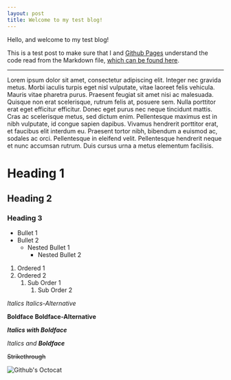 ```yaml
---
layout: post
title: Welcome to my test blog!
---
```


Hello, and welcome to my test blog!

This is a test post to make sure that I and [Github Pages](https://pages.github.com) understand the code read from the Markdown file, [which can be found here](https://github.com/brenwrenhawk/brenwrenhawk.github.io/tree/main/_posts).

---

Lorem ipsum dolor sit amet, consectetur adipiscing elit. Integer nec gravida metus. Morbi iaculis turpis eget nisl vulputate, vitae laoreet felis vehicula. Mauris vitae pharetra purus. Praesent feugiat sit amet nisi ac malesuada. Quisque non erat scelerisque, rutrum felis at, posuere sem. Nulla porttitor erat eget efficitur efficitur. Donec eget purus nec neque tincidunt mattis. Cras ac scelerisque metus, sed dictum enim. Pellentesque maximus est in nibh vulputate, id congue sapien dapibus. Vivamus hendrerit porttitor erat, et faucibus elit interdum eu. Praesent tortor nibh, bibendum a euismod ac, sodales ac orci. Pellentesque in eleifend velit. Pellentesque hendrerit neque et nunc accumsan rutrum. Duis cursus urna a metus elementum facilisis.

# Heading 1
## Heading 2
### Heading 3

* Bullet 1
* Bullet 2
    *  Nested Bullet 1
        * Nested Bullet 2

1. Ordered 1
2. Ordered 2
    1. Sub Order 1
        1. Sub Order 2



*Italics*
_Italics-Alternative_

**Boldface**
__Boldface-Alternative__

***Italics with Boldface***

*Italics and __Boldface__*

~~Strikethrough~~

![](https://github.githubassets.com/images/modules/logos_page/Octocat.png "Github's Octocat")
